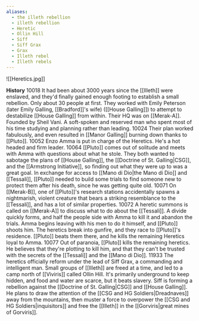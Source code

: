 ```yaml
---
aliases:
  - the illeth rebellion
  - illeth rebellion
  - Heretic
  - Ollin Hill
  - Siff
  - Siff Grax
  - Grax
  - Illeth rebel
  - Illeth rebels
---
```

![[Heretics.jpg]]

**History**
10018
	It had been about 3000 years since the [[Illeth]] were enslaved, and they'd finally gained enough footing to establish a small rebellion. Only about 30 people at first. They worked with Emily Peterson (later Emily Galling, [[Bradford]]'s wife) ([[House Galling]]) to attempt to destabilize [[House Galling]] from within. 
	Their HQ was on [[Merak-A]]. 
	Founded by Sheil Vani. A soft-spoken and reserved man who spent most of his time studying and planning rather than leading.
10024
	Their plan worked fabulously, and even resulted in [[Manor Galling]] burning down thanks to [[Pluto]].
10052
	Enzo Amma is put in charge of the Heretics. He's a hot headed and firm leader. 
10064
	[[Pluto]] comes out of solitude and meets with Amma with questions about what he stole. They both wanted to sabotage the plans of [[House Galling]], the [[Doctrine of St. Galling|CSG]], and the [[Armstrong Initiative]], so finding out what they were up to was a great goal. 
	In exchange for access to [[Mano di Dio|the Mano di Dio]] and [[Tessali]], [[Pluto]] needed to build some trials to find someone new to protect them after his death, since he was getting quite old. 
10071
	On [[Merak-B]], one of [[Pluto]]'s research stations accidentally spawns a nightmarish, violent creature that bears a striking resemblance to the [[Tessali]], and has a lot of similar properties.
10072
	A heretic summons is called on [[Merak-A]] to discuss what to do about the [[Tessali]]. A divide quickly forms, and half the people side with Amma to kill it and abandon the trials. Amma begins leaving with his men to do it himself, and [[Pluto]] shoots him. The heretics break into gunfire, and they race to [[Pluto]]'s residence. [[Pluto]] beats them there, and he kills the remaining Heretics loyal to Amma. 
10077
	Out of paranoia, [[Pluto]] kills the remaining heretics. He believes that they're plotting to kill him, and that they can't be trusted with the secrets of the [[Tessali]] and the [[Mano di Dio]]. 
11933
	The heretics officially reform under the lead of Siff Grax, a commanding and intelligent man. Small groups of [[Illeth]] are freed at a time, and led to a camp north of [[Viviris]] called Ollin Hill. It's primarily underground to keep hidden, and food and water are scarce, but it beats slavery. 
	Siff is forming a rebellion against the [[Doctrine of St. Galling|CSG]] and [[House Galling]]. He plans to draw the attention of the [[CSG and HG Soldiers|Dreadnaves]] away from the mountains, then muster a force to overpower the [[CSG and HG Soldiers|inquisitors]] and free the [[Illeth]] in the [[Gorviris|great mines of Gorviris]].